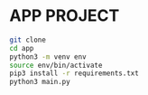 # APP PROJECT

```sh
git clone
cd app
python3 -m venv env
source env/bin/activate
pip3 install -r requirements.txt
python3 main.py
```
